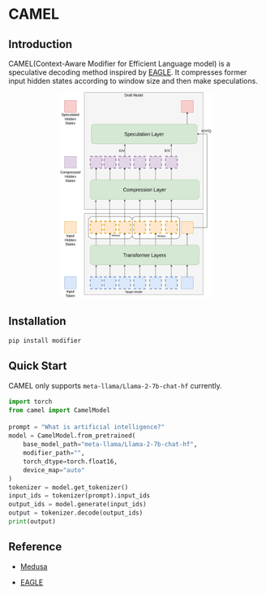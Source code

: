 # CAMEL

## Introduction

CAMEL(Context-Aware Modifier for Efficient Language model) is a speculative decoding method inspired by [EAGLE](https://github.com/SafeAILab/EAGLE). It compresses former input hidden states according to window size and then make speculations.

<center>
<img src="docs/arch.png" alt="architecture" width="300">
</center>

## Installation

```bash
pip install modifier
```

## Quick Start

CAMEL only supports `meta-llama/Llama-2-7b-chat-hf` currently.

```python
import torch
from camel import CamelModel

prompt = "What is artificial intelligence?"
model = CamelModel.from_pretrained(
    base_model_path="meta-llama/Llama-2-7b-chat-hf",
    modifier_path="",
    torch_dtype=torch.float16,
    device_map="auto"
)
tokenizer = model.get_tokenizer()
input_ids = tokenizer(prompt).input_ids
output_ids = model.generate(input_ids)
output = tokenizer.decode(output_ids)
print(output)
```

## Reference

- [Medusa](https://github.com/FasterDecoding/Medusa)

- [EAGLE](https://github.com/SafeAILab/EAGLE)